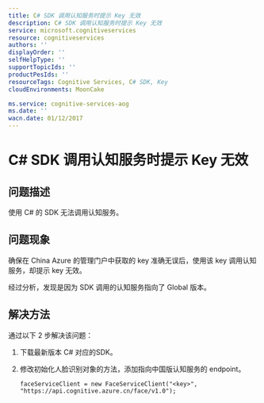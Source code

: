 ```yaml
---
title: C# SDK 调用认知服务时提示 Key 无效
description: C# SDK 调用认知服务时提示 Key 无效
service: microsoft.cognitiveservices
resource: cognitiveservices
authors: ''
displayOrder: ''
selfHelpType: ''
supportTopicIds: ''
productPesIds: ''
resourceTags: Cognitive Services, C# SDK, Key
cloudEnvironments: MoonCake

ms.service: cognitive-services-aog
ms.date: ''
wacn.date: 01/12/2017
---
```


# C# SDK 调用认知服务时提示 Key 无效

## **问题描述**

使用 C# 的 SDK 无法调用认知服务。

## **问题现象**

确保在 China Azure 的管理门户中获取的 key 准确无误后，使用该 key 调用认知服务，却提示 key 无效。

经过分析，发现是因为 SDK 调用的认知服务指向了 Global 版本。

## **解决方法**

通过以下 2 步解决该问题：

1. 下载最新版本 C# 对应的SDK。
2. 修改初始化人脸识别对象的方法，添加指向中国版认知服务的 endpoint。

    ```
    faceServiceClient = new FaceServiceClient("<key>", "https://api.cognitive.azure.cn/face/v1.0");
    ```